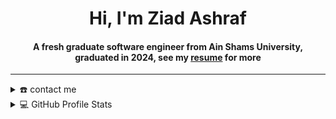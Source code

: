 <div align="center">
<h1 align="center">Hi, I'm Ziad Ashraf</h1>
<h4 align="center">A fresh graduate software engineer from Ain Shams University, graduated in 2024, see my <a href="https://github.com/ZiadKasem/ZiadKasem/blob/main/main/assets/doc/Ziad%20Ashraf%20Ahmed%20Ahmed.pdf" target="_blank">resume</a> for more</h4>
</div>

<div align="center">
  <a href="https://github.com/ZiadKasem">
  </a>
</div>

-----
<details>
  <summary>☎️ contact me</summary>
<div>
  <samp>
    <h2 align="center">you can reach me by:</h2>
    <p align="center">
      <br/>
      <a href="https://www.linkedin.com/in/ziad-kassem/" target="blank"><img align="center"
         src="https://img.shields.io/badge/linkedin-%231DA1F2.svg?style=for-the-badge&logo=linkedin&logoColor=white"
         alt="azzar" height="30"/></a>
      <a href="mailto:ziad.ashraf.ahmed.ahmed@gmail.com" target="blank"><img align="center"
               src="https://img.shields.io/badge/gmail-EA4335.svg?style=for-the-badge&logo=gmail&logoColor=white"
               alt="azzar" height="30"/></a>
      <a href="https://wa.me/+201068925677" target="blank"><img align="center"
               src="https://img.shields.io/badge/whatsapp-4B7F1.svg?style=for-the-badge&logo=whatsapp&logoColor=white"
               alt="azzar" height="30"/></a>
  </samp>
</div>
</details>

  
<details> 
  <summary>💻 GitHub Profile Stats</summary>
  <div>
  <samp>
    <h2 align="center"> Github stats </h2>
      <br/>
    <details open>
  <summary><h3>Languages</h3></summary>
            <p align="center">
        <a href="https://github.com/ZiadKasem/">
          <img src="https://github-readme-stats.vercel.app/api/top-langs/?username=ZiadKasem&langs_count=6&theme=gruvbox&layout=compact&hide_border=true"
          alt="ZiadKasem :: overall Top Langs " /></a>
      </p>
        <p align="center">
          <a href="https://github.com/ZiadKasem/">
          <img width="45%" src="https://github-profile-summary-cards.vercel.app/api/cards/repos-per-language?username=ZiadKasem&theme=gruvbox&layout=compact&hide_border=true"
          alt="ZiadKasem :: Top Langs by repo" />
          <img width="45%" src="https://github-profile-summary-cards.vercel.app/api/cards/most-commit-language?username=ZiadKasem&theme=gruvbox&layout=compact&hide_border=true"
          alt="ZiadKasem :: Top Langs by commit" />
          </a>
        </p>
</details>
    <details open>
  <summary><h3>stasistic</h3></summary>
        <p align="center">
         <a href="https://github.com/ZiadKasem/">
          <img width="49.5%" src="https://github-readme-stats.vercel.app/api?username=ZiadKasem&show_icons=true&theme=gruvbox&hide_border=true" />
          <img width="49.5%" src="https://github-readme-streak-stats.herokuapp.com/?user=ZiadKasem&theme=gruvbox&hide_border=true" />
          </a>
       </p>
     <br>
     </samp>
  </div>    
</details>

